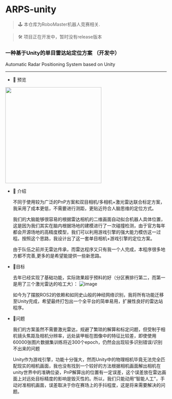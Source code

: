 # ARPS-unity 
> 🕹 本仓库为RoboMaster机器人竞赛相关.

> 🛠 项目正在开发中，暂时没有release版本

### 一种基于Unity的单目雷达站定位方案 （开发中）

Automatic Radar Positioning System based on Unity

---
- 🎈 预览

<image src="https://github.com/user-attachments/assets/1cd0b12f-f211-4906-83a6-6c52cf5705d1" align="center" height="300"/>

- 📢 介绍

  不同于使用较为广泛的PnP方案和双目相机/多相机+激光雷达联合标定方案，我采用了成本更低，不需要进行测距，更贴近符合人脑思维的定位方式。

  我们的大脑能够很容易的根据雷达相机的二维画面自动拟合机器人具体位置，这是因为我们其实在脑内根据场地的建模进行了一次碰撞检测，由于官方每年都会开源场地的高精度模型，我们可以利用游戏引擎的强大能力模仿这一过程。按照这个思路，我设计出了这一套单目相机+游戏引擎的定位方案。

  由于队伍之前并无雷达传承，而雷达程序又只有我一个人完成，本程序很多地方都不完善,更多的是希望能提供一些新思路。

- 🎯目标
  
  去年已经实现了基础功能，实际效果超乎预料的好（分区赛排行第二，而第一是用了三个激光雷达的哈工大）：
![image](https://github.com/user-attachments/assets/52434ac5-1e85-4291-8b5a-6c27c7678b24)

  如今为了摆脱ROS2的依赖和如同史山般的神经网络识别，我将所有功能迁移至Unity完成，希望最终打包出一个全平台的简单易用，扩展性良好的雷达站程序。

- 🔧问题

  我们的方案虽然不需要激光雷达，规避了繁琐的解算和标定问题，但受制于相机镜头焦距及相机分辨率，远处装甲板在图像中的特征比较差，即使使用60000张图片数据集训练将近300个epoch，仍然会出现较多识别错误/识别不出来的问题

  Unity作为游戏引擎，功能十分强大，然而Unity中的物理相机毕竟无法完全匹配现实的相机画面，我也没有找到一个较好的方法根据相机画面解出相机在unity世界中的准确位姿，PnP解算出的位置有一定误差，这个误差放在雷达画面上对远处目标精度的影响是毁灭性的。所以，我们只能动用“智能人工”，手动对准相机画面，误差取决于你在赛场上的手抖程度，这是将来需要解决的问题。
